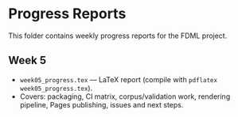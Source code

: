 # Progress Reports

This folder contains weekly progress reports for the FDML project.

## Week 5
- `week05_progress.tex` — LaTeX report (compile with `pdflatex week05_progress.tex`).
- Covers: packaging, CI matrix, corpus/validation work, rendering pipeline, Pages publishing, issues and next steps.

